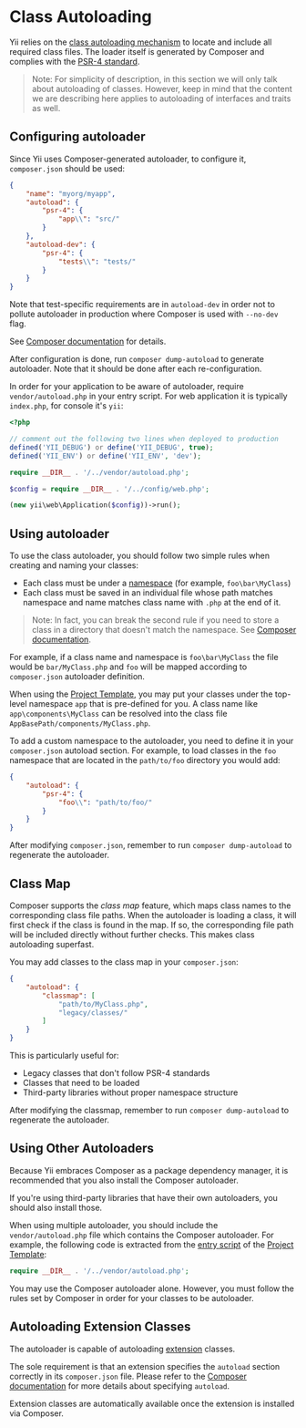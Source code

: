 Class Autoloading
=================

Yii relies on the [class autoloading mechanism](https://www.php.net/manual/en/language.oop5.autoload.php) to locate and
include all required class files.
The loader itself is generated by Composer and complies with the [PSR-4 standard](https://github.com/php-fig/fig-standards/blob/master/accepted/PSR-4-autoloader.md).

> Note: For simplicity of description, in this section we will only talk about autoloading of classes. However, keep in
  mind that the content we are describing here applies to autoloading of interfaces and traits as well.


## Configuring autoloader <span id="configuring-autoloader"></span>

Since Yii uses Composer-generated autoloader, to configure it, `composer.json` should be used:

```json
{
    "name": "myorg/myapp",
    "autoload": {
        "psr-4": {
            "app\\": "src/"
        }
    },
    "autoload-dev": {
        "psr-4": {
            "tests\\": "tests/"
        }
    }
}
```

Note that test-specific requirements are in `autoload-dev` in order not to pollute autoloader in production where 
Composer is used with `--no-dev` flag.

See [Composer documentation](https://getcomposer.org/doc/01-basic-usage.md#autoloading) for details.

After configuration is done, run `composer dump-autoload` to generate autoloader. Note that it should be done after
each re-configuration.

In order for your application to be aware of autoloader, require `vendor/autoload.php` in your entry script.
For web application it is typically `index.php`, for console it's `yii`:

```php
<?php

// comment out the following two lines when deployed to production
defined('YII_DEBUG') or define('YII_DEBUG', true);
defined('YII_ENV') or define('YII_ENV', 'dev');

require __DIR__ . '/../vendor/autoload.php';

$config = require __DIR__ . '/../config/web.php';

(new yii\web\Application($config))->run();
```


## Using autoloader <span id="using-autoloader"></span>

To use the class autoloader, you should follow two simple rules when creating and naming your classes:

* Each class must be under a [namespace](https://www.php.net/manual/en/language.namespaces.php) (for example, `foo\bar\MyClass`)
* Each class must be saved in an individual file whose path matches namespace and name matches class name with `.php` at
  the end of it.

> Note: In fact, you can break the second rule if you need to store a class in a directory that doesn't match the
> namespace.
> See [Composer documentation](https://getcomposer.org/doc/01-basic-usage.md#autoloading).

For example, if a class name and namespace is `foo\bar\MyClass` the file would be `bar/MyClass.php` and `foo` will be
mapped according to `composer.json` autoloader definition.

When using the [Project Template](start-installation.md), you may put your classes under the top-level
namespace `app` that is pre-defined for you.
A class name like `app\components\MyClass` can be resolved into the class file `AppBasePath/components/MyClass.php`.

To add a custom namespace to the autoloader, you need to define it in your `composer.json` autoload section.
For example, to load classes in the `foo` namespace that are located in the `path/to/foo` directory you would add:

```json
{
    "autoload": {
        "psr-4": {
            "foo\\": "path/to/foo/"
        }
    }
}
```

After modifying `composer.json`, remember to run `composer dump-autoload` to regenerate the autoloader.


## Class Map <span id="class-map"></span>

Composer supports the *class map* feature, which maps class names to the corresponding class file paths.
When the autoloader is loading a class, it will first check if the class is found in the map. If so, the corresponding
file path will be included directly without further checks. This makes class autoloading superfast.

You may add classes to the class map in your `composer.json`:

```json
{
    "autoload": {
        "classmap": [
            "path/to/MyClass.php",
            "legacy/classes/"
        ]
    }
}
```

This is particularly useful for:
- Legacy classes that don't follow PSR-4 standards
- Classes that need to be loaded
- Third-party libraries without proper namespace structure

After modifying the classmap, remember to run `composer dump-autoload` to regenerate the autoloader.


## Using Other Autoloaders <span id="using-other-autoloaders"></span>

Because Yii embraces Composer as a package dependency manager, it is recommended that you also install
the Composer autoloader. 

If you're using third-party libraries that have their own autoloaders, you should also install those.

When using multiple autoloader, you should include the `vendor/autoload.php` file which contains the Composer
autoloader.
For example, the following code is extracted from the [entry script](structure-entry-scripts.md) of 
the [Project Template](start-installation.md):

```php
require __DIR__ . '/../vendor/autoload.php';
```

You may use the Composer autoloader alone.
However, you must follow the rules set by Composer in order for your classes to be autoloader.


## Autoloading Extension Classes <span id="autoloading-extension-classes"></span>

The autoloader is capable of autoloading [extension](structure-extensions.md) classes.

The sole requirement is that an extension specifies the `autoload` section correctly in its `composer.json` file. 
Please refer to the [Composer documentation](https://getcomposer.org/doc/04-schema.md#autoload) for more details about 
specifying `autoload`.

Extension classes are automatically available once the extension is installed via Composer.
